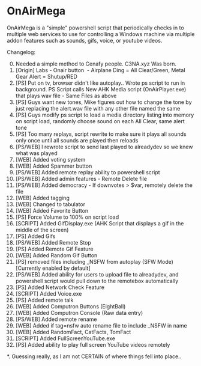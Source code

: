 # OnAirMega

OnAirMega is a "simple" powershell script that periodically checks in to multiple web services to use for controlling a Windows machine via multiple addon features such as sounds, gifs, voice, or youtube videos.

Changelog:

0. Needed a simple method to Cenafy people. C3NA.xyz Was born.
1. [Origin] Labs - Onair button  - Airplane Ding = All Clear/Green, Metal Gear Alert = Shutup/RED
2. [PS] Put on tv, browser didn't like autoplay.. Wrote ps script to run in background. PS Script calls New AHK Media script (OnAirPlayer.exe) that plays wav file - Same Files as above
3. [PS] Guys want new tones, Mike figures out how to change the tone by just replacing the alert.wav file with any other file named the same
4. [PS] Guys modify ps script to load a media directory listing into memory on script load, randomly choose sound on each All Clear, same alert tone
5. [PS] Too many replays, script rewrite to make sure it plays all sounds only once until all sounds are played then reloads
6. [PS/WEB] I rewrote script to send last played to alreadydev so we knew what was played
7. [WEB] Added voting system
8. [WEB] Added Spammer button
9. [PS/WEB] Added remote replay ability to powershell script
10. [PS/WEB] Added admin features - Remote Delete file
11. [PS/WEB] Added democracy - If downvotes > $var, remotely delete the file
12. [WEB] Added tagging
13. [WEB] Changed to tabulator
14. [WEB] Added Favorite Button
15. [PS] Force Volume to 100% on script load
16. [SCRIPT] Added GifDisplay.exe (AHK Script that displays a gif in the middle of the screen)
17. [PS] Added Gifs
18. [PS/WEB] Added Remote Stop
19. [PS] Added Remote Gif Feature
20. [WEB] Added Random Gif Button
21. [PS] removed files including _NSFW from autoplay (SFW Mode) [Currently enabled by default]
22. [PS/WEB] Added ability for users to upload file to alreadydev, and powershell script would pull down to the remotebox automatically
23. [PS] Added Network Check Feature
24. [SCRIPT] Added Voice.exe
25. [PS] Added remote talk
26. [WEB] Added Computron Buttons (EightBall)
27. [WEB] Added Computron Console (Raw data entry)
28. [PS/WEB] Added remote rename
29. [WEB] Added if tag=nsfw auto rename file to include _NSFW in name 
30. [WEB] Added RandomFact, CatFacts, TomFact
31. [SCRIPT] Added FullScreenYouTube.exe
32. [PS] Added ability to play full screen YouTube videos remotely


*. Guessing really, as I am not CERTAIN of where things fell into place..
